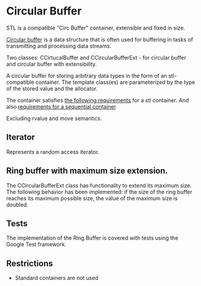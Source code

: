 # Circular Buffer

STL is a compatible "Circ Buffer" container, extensible and fixed in size.

[Circular buffer](https://en.wikipedia.org/wiki/Circular_buffer) is a data structure that is often used for buffering in tasks of transmitting and processing data streams.

Two classes:
CCirtucalBuffer and CCircularBufferExt - for circular buffer and circular buffer with extensibility.

A circular buffer for storing arbitrary data types in the form of an stl-compatible container.
The template class(es) are parameterized by the type of the stored value and the allocator.

The container satisfies [the following requirements](https://en.cppreference.com/w/cpp/named_req/Container) for a stl container.
And also [requirements for a sequential container](https://en.cppreference.com/w/cpp/named_req/SequenceContainer)

Excluding rvalue and move semantics.

## Iterator

Represents a random access iterator.

## Ring buffer with maximum size extension.

The CCircularBufferExt class has functionality to extend its maximum size.
The following behavior has been implemented: if the size of the ring buffer reaches its maximum possible size, the value of the maximum size is doubled.

## Tests

The implementation of the Ring Buffer is covered with tests using the Google Test framework.

## Restrictions

* Standard containers are not used
